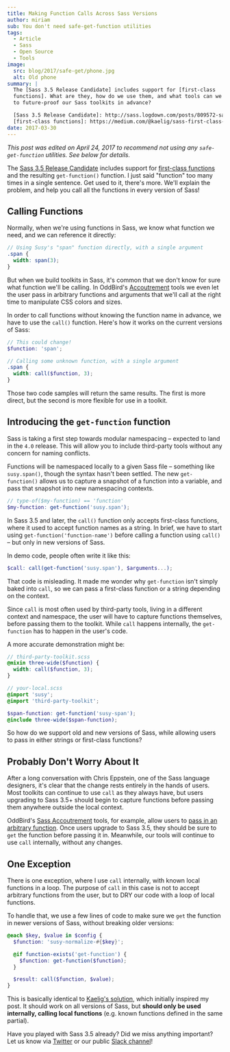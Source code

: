 ```yaml
---
title: Making Function Calls Across Sass Versions
author: miriam
sub: You don't need safe-get-function utilities
tags:
  - Article
  - Sass
  - Open Source
  - Tools
image:
  src: blog/2017/safe-get/phone.jpg
  alt: Old phone
summary: |
  The [Sass 3.5 Release Candidate] includes support for [first-class
  functions]. What are they, how do we use them, and what tools can we use
  to future-proof our Sass toolkits in advance?

  [Sass 3.5 Release Candidate]: http://sass.logdown.com/posts/809572-sass-35-release-candidate
  [first-class functions]: https://medium.com/@kaelig/sass-first-class-functions-6e718e2b5eb0
date: 2017-03-30
---
```


*This post was edited on April 24, 2017 to recommend not using any
`safe-get-function` utilities. See below for details.*

The [Sass 3.5 Release Candidate] includes support for [first-class
functions] and the resulting `get-function()` function. I just said
"function" too many times in a single sentence. Get used to it, there's
more. We'll explain the problem, and help you call all the functions in
every version of Sass!

[Sass 3.5 Release Candidate]: http://sass.logdown.com/posts/809572-sass-35-release-candidate
[first-class functions]: https://medium.com/@kaelig/sass-first-class-functions-6e718e2b5eb0

## Calling Functions

Normally, when we're using functions in Sass, we know what function we
need, and we can reference it directly:

```scss
// Using Susy's "span" function directly, with a single argument
.span {
  width: span(3);
}
```

But when we build toolkits in Sass, it's common that we don't know for
sure what function we'll be calling. In OddBird's [Accoutrement] tools
we even let the user pass in arbitrary functions and arguments that
we'll call at the right time to manipulate CSS colors and sizes.

In order to call functions without knowing the function name in advance,
we have to use the `call()` function. Here's how it works on the current
versions of Sass:

```scss
// This could change!
$function: 'span';

// Calling some unknown function, with a single argument
.span {
  width: call($function, 3);
}
```

Those two code samples will return the same results. The first is more
direct, but the second is more flexible for use in a toolkit.

[Accoutrement]: /2017/03/07/pattern-making/

## Introducing the `get-function` function

Sass is taking a first step towards modular namespacing – expected to
land in the `4.0` release. This will allow you to include third-party
tools without any concern for naming conflicts.

Functions will be namespaced locally to a given Sass file – something
like `susy.span()`, though the syntax hasn't been settled. The new
`get-function()` allows us to capture a snapshot of a function into a
variable, and pass that snapshot into new namespacing contexts.

```scss
// type-of($my-function) == 'function'
$my-function: get-function('susy.span');
```

In Sass 3.5 and later, the `call()` function only accepts first-class
functions, where it used to accept function names as a string. In brief,
we have to start using `get-function('function-name')` before calling a
function using `call()` – but only in new versions of Sass.

In demo code, people often write it like this:

```scss
$call: call(get-function('susy.span'), $arguments...);
```

That code is misleading. It made me wonder why `get-function` isn't
simply baked into `call`, so we can pass a first-class function or a
string depending on the context.

Since `call` is most often used by third-party tools, living in a
different context and namespace, the user will have to capture functions
themselves, before passing them to the toolkit. While `call` happens
internally, the `get-function` has to happen in the user's code.

A more accurate demonstration might be:

```scss
// third-party-toolkit.scss
@mixin three-wide($function) {
  width: call($function, 3);
}

// your-local.scss
@import 'susy';
@import 'third-party-toolkit';

$span-function: get-function('susy-span');
@include three-wide($span-function);
```

So how do we support old and new versions of Sass, while allowing users
to pass in either strings or first-class functions?

## Probably Don't Worry About It

After a long conversation with Chris Eppstein, one of the Sass language
designers, it's clear that the change rests entirely in the hands of
users. Most toolkits can continue to use `call` as they always have, but
users upgrading to Sass 3.5+ should begin to capture functions before
passing them anywhere outside the local context.

OddBird's [Sass Accoutrement] tools, for example, allow users to [pass
in an arbitrary function]. Once users upgrade to Sass 3.5, they should
be sure to `get` the function before passing it in. Meanwhile, our tools
will continue to use `call` internally, without any changes.

[Sass Accoutrement]: /accoutrement/
[pass in an arbitrary function]: ../07/pattern-making/

## One Exception

There is one exception, where I use `call` internally, with known local
functions in a loop. The purpose of `call` in this case is not to accept
arbitrary functions from the user, but to DRY our code with a loop of
local functions.

To handle that, we use a few lines of code to make sure we `get` the
function in newer versions of Sass, without breaking older versions:

```scss
@each $key, $value in $config {
  $function: 'susy-normalize-#{$key}';

  @if function-exists('get-function') {
    $function: get-function($function);
  }

  $result: call($function, $value);
}
```

This is basically identical to [Kaelig's solution], which initially
inspired my post. It should work on all versions of Sass, but **should
only be used internally, calling local functions** (e.g. known functions
defined in the same partial).

Have you played with Sass 3.5 already? Did we miss anything important?
Let us know via [Twitter] or our public [Slack channel]!

[Kaelig's solution]: https://medium.com/@kaelig/sass-first-class-functions-6e718e2b5eb0
[Twitter]: https://twitter.com/oddbird
[Slack channel]: http://friends.oddbird.net/
